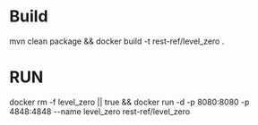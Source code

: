 # Build
mvn clean package && docker build -t rest-ref/level_zero .

# RUN

docker rm -f level_zero || true && docker run -d -p 8080:8080 -p 4848:4848 --name level_zero rest-ref/level_zero 
